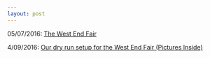 ```yaml
---
layout: post
---
```

05/07/2016: <a href="http://www.cochiselinux.com/activities/WestEndFair">The West End Fair</a>

4/09/2016: <a href="http://www.cochiselinux.com/activities/DryRunWEF">Our dry run setup for the West End Fair  (Pictures Inside)</a>

